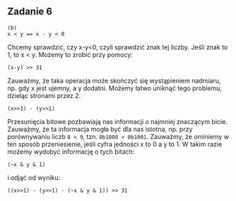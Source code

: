 ## Zadanie 6

```
(b)
x < y == x - y < 0
```
Chcemy sprawdzić, czy x-y<0, czyli sprawdzić znak tej liczby. Jeśli znak to 1, to x < y. Możemy to zrobić przy pomocy:
```
(x-y) >> 31
```
Zauważmy, że taka operacja może skończyć się wystąpieniem nadmiaru, np. gdy x jest ujemny, a y dodatni. Możemy łatwo uniknąć tego problemu, dzieląc stronami przez 2.
```
(x>>1) - (y>>1)
```
Przesunięcia bitowe pozbawiają nas informacji o najmniej znaczącym bicie. Zauważmy, że ta informacja mogła być dla nas istotna, np. przy porównywaniu liczb `8 < 9`, tzn. `0b1000 < 0b1001`. Zauważmy, że ominiemy w ten sposób przeniesienie, jeśli cyfra jedności x to 0 a y to 1. W takim razie możemy wydobyć informację o tych bitach:
```
(~x & y & 1)
```
i odjąć od wyniku:
```
((x>>1) - (y>>1) - (~x & y & 1)) >> 31
```
